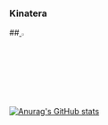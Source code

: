 ### Kinatera
##<a href="https://discord.com/users/531218091237965826" target="_blank">
      <img src="https://logodownload.org/wp-content/uploads/2017/11/discord-logo-2-1.png" width=3% height=3%>
    </a>

    
[![Anurag's GitHub stats](https://github-readme-stats.vercel.app/api?username=Kinatera&theme=tokyonight)](https://github.com/Kinatera)

